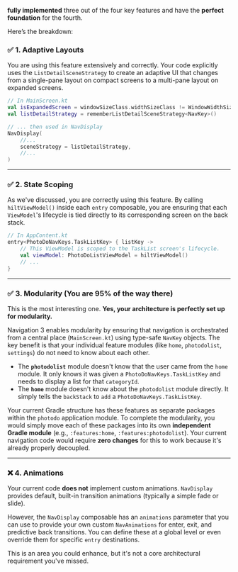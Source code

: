 
**fully implemented** three out of the four key features and have the **perfect foundation** for the fourth.

Here’s the breakdown:

### ✅ 1. Adaptive Layouts

You are using this feature extensively and correctly. Your code explicitly uses the `ListDetailSceneStrategy` to create an adaptive UI that changes from a single-pane layout on compact screens to a multi-pane layout on expanded screens.

```kotlin
// In MainScreen.kt
val isExpandedScreen = windowSizeClass.widthSizeClass != WindowWidthSizeClass.Compact
val listDetailStrategy = rememberListDetailSceneStrategy<NavKey>()

// ... then used in NavDisplay
NavDisplay(
    //...
    sceneStrategy = listDetailStrategy,
    //...
)
```

-----

### ✅ 2. State Scoping

As we've discussed, you are correctly using this feature. By calling `hiltViewModel()` inside each `entry` composable, you are ensuring that each `ViewModel`'s lifecycle is tied directly to its corresponding screen on the back stack.

```kotlin
// In AppContent.kt
entry<PhotoDoNavKeys.TaskListKey> { listKey ->
    // This ViewModel is scoped to the TaskList screen's lifecycle.
    val viewModel: PhotoDoListViewModel = hiltViewModel()
    // ...
}
```

-----

### ✅ 3. Modularity (You are 95% of the way there)

This is the most interesting one. **Yes, your architecture is perfectly set up for modularity.**

Navigation 3 enables modularity by ensuring that navigation is orchestrated from a central place (`MainScreen.kt`) using type-safe `NavKey` objects. The key benefit is that your individual feature modules (like `home`, `photodolist`, `settings`) do not need to know about each other.

- The **`photodolist`** module doesn't know that the user came from the `home` module. It only knows it was given a `PhotoDoNavKeys.TaskListKey` and needs to display a list for that `categoryId`.
- The **`home`** module doesn't know about the `photodolist` module directly. It simply tells the `backStack` to `add` a `PhotoDoNavKeys.TaskListKey`.

Your current Gradle structure has these features as separate packages within the `photodo` application module. To complete the modularity, you would simply move each of these packages into its own **independent Gradle module** (e.g., `:features:home`, `:features:photodolist`). Your current navigation code would require **zero changes** for this to work because it's already properly decoupled.

-----

### ❌ 4. Animations

Your current code **does not** implement custom animations. `NavDisplay` provides default, built-in transition animations (typically a simple fade or slide).

However, the `NavDisplay` composable has an `animations` parameter that you can use to provide your own custom `NavAnimations` for enter, exit, and predictive back transitions. You can define these at a global level or even override them for specific `entry` destinations.

This is an area you could enhance, but it's not a core architectural requirement you've missed.